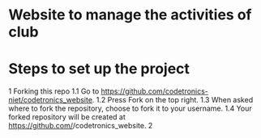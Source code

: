 # Website to manage the activities of club

# Steps to set up the project

1 Forking this repo
    1.1 Go to https://github.com/codetronics-niet/codetronics_website.
    1.2 Press Fork on the top right.
    1.3 When asked where to fork the repository, choose to fork it to your username.
    1.4 Your forked repository will be created at https://github.com/<username>/codetronics_website.
2 

